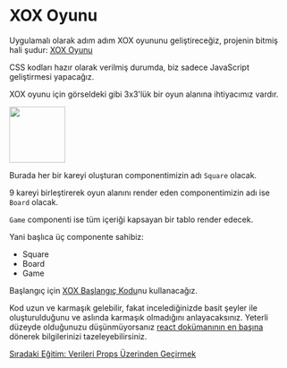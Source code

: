 <h1>XOX Oyunu</h1>

Uygulamalı olarak adım adım XOX oyununu geliştireceğiz, projenin bitmiş hali şudur: <a href="https://codepen.io/gaearon/pen/LyyXgK?editors=0010">XOX Oyunu<a>

CSS kodları hazır olarak verilmiş durumda, biz sadece JavaScript geliştirmesi yapacağız.

XOX oyunu için görseldeki gibi 3x3'lük bir oyun alanına ihtiyacımız vardır.

<img src="https://encrypted-tbn0.gstatic.com/images?q=tbn:ANd9GcSakAazYLzTjHx9BcWWc2mcfuu7Lt9ZH2xU6ee-x0MojyNLYb3w" height="100">

Burada her bir kareyi oluşturan componentimizin adı `Square` olacak.

9 kareyi birleştirerek oyun alanını render eden componentimizin adı ise `Board` olacak.

`Game` componenti ise tüm içeriği kapsayan bir tablo render edecek.

Yani başlıca üç componente sahibiz:

- Square
- Board
- Game

Başlangıç için <a href="https://codepen.io/gaearon/pen/oWWQNa?editors=0010">XOX Başlangıç Kodu</a>nu kullanacağız.

Kod uzun ve karmaşık gelebilir, fakat incelediğinizde basit şeyler ile oluşturulduğunu ve aslında karmaşık olmadığını anlayacaksınız. Yeterli düzeyde olduğunuzu düşünmüyorsanız <a href="https://omergulcicek.github.io/react/merhaba-dunya">react dokümanının en başına</a> dönerek bilgilerinizi tazeleyebilirsiniz.

<a href="https://omergulcicek.github.io/react/uygulamali-egitim/verileri-props-uzerinden-gecirmek">Sıradaki Eğitim: Verileri Props Üzerinden Geçirmek</a>
